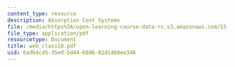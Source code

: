 ```yaml
---
content_type: resource
description: Absorption Cost Systems
file: /media/https%3A/open-learning-course-data-rc.s3.amazonaws.com/15-521-management-accounting-and-control-spring-2003/6adb4cd535ed5d44668681d14b8ee348_web_class10.pdf
file_type: application/pdf
resourcetype: Document
title: web_class10.pdf
uid: 6adb4cd5-35ed-5d44-6686-81d14b8ee348
---
```


